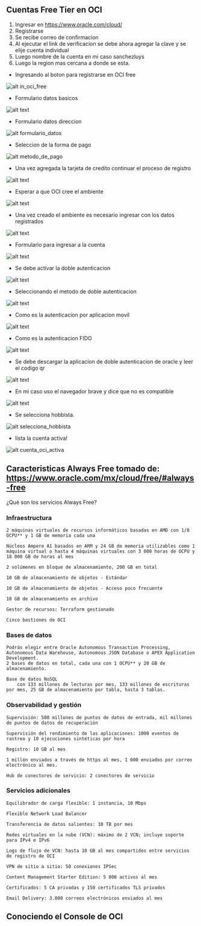 ## Cuentas Free Tier en OCI

1. Ingresar en https://www.oracle.com/cloud/
2. Registrarse
3. Se recibe correo de confirmacion
4. Al ejecutar el link de verificacion se debe ahora agregar la clave y se elije cuenta individual
5. Luego nombre de la cuenta en mi caso sanchezluys
6. Luego la region mas cercana a donde se esta.

- Ingresando al boton para registrarse en OCI free

![alt in_oci_free](/imagenes/clase02/in_oci_free.png)

- Formulario datos basicos

![alt text](/imagenes/clase02/image-1.png)

- Formulario datos direccion

![alt formulario_datos](/imagenes/clase02/image-2.png)

- Seleccion de la forma de pago

![alt metodo_de_pago](/imagenes/clase02/image-3.png)

- Una vez agregada la tarjeta de credito continuar el proceso de registro

![alt text](/imagenes/clase02/image-4.png)

- Esperar a que OCI cree el ambiente

![alt text](/imagenes/clase02/image-5.png)

- Una vez creado el ambiente es necesario ingresar con los datos registrados

![alt text](/imagenes/clase02/image-6.png)

- Formulario para ingresar a la cuenta

![alt text](/imagenes/clase02/image-7.png)

- Se debe activar la doble autenticacion

![alt text](/imagenes/clase02/image-8.png)

- Seleccionando el metodo de doble autenticacion

![alt text](/imagenes/clase02/image-9.png)

- Como es la autenticacion por aplicacion movil

![alt text](/imagenes/clase02/image-10.png)

- Como es la autenticacion FIDO

![alt text](/imagenes/clase02/image-11.png)

- Se debe descargar la aplicacion de doble autenticacion de oracle y leer el codigo qr

![alt text](/imagenes/clase02/image-12.png)

- En mi caso uso el navegador brave y dice que no es compatible

![alt text](/imagenes/clase02/image-13.png)

- Se selecciona hobbista.

![alt selecciona_hobbista](/imagenes/clase02/image-14.png)

- lista la cuenta activa!

![alt cuenta_oci_activa](/imagenes/clase02/image-15.png)


## Caracteristicas Always Free tomado de: https://www.oracle.com/mx/cloud/free/#always-free

¿Qué son los servicios Always Free?

### Infraestructura
    2 máquinas virtuales de recursos informáticos basadas en AMD con 1/8 OCPU** y 1 GB de memoria cada una

    Núcleos Ampere A1 basados en ARM y 24 GB de memoria utilizables como 1 máquina virtual o hasta 4 máquinas virtuales con 3 000 horas de OCPU y 18 000 GB de horas al mes

    2 volúmenes en bloque de almacenamiento, 200 GB en total

    10 GB de almacenamiento de objetos - Estándar

    10 GB de almacenamiento de objetos - Acceso poco frecuente

    10 GB de almacenamiento en archivo

    Gestor de recursos: Terraform gestionado

    Cinco bastiones de OCI

### Bases de datos

    Podrás elegir entre Oracle Autonomous Transaction Processing, 
    Autonomous Data Warehouse, Autonomous JSON Database o APEX Application Development.
    2 bases de datos en total, cada una con 1 OCPU** y 20 GB de almacenamiento.

    Base de datos NoSQL 
        con 133 millones de lecturas por mes, 133 millones de escrituras por mes, 25 GB de almacenamiento por tabla, hasta 3 tablas.

### Observabilidad y gestión

    Supervisión: 500 millones de puntos de datos de entrada, mil millones de puntos de datos de recuperación

    Supervisión del rendimiento de las aplicaciones: 1000 eventos de rastreo y 10 ejecuciones sintéticas por hora

    Registro: 10 GB al mes

    1 millón enviados a través de https al mes, 1 000 enviados por correo electrónico al mes.

    Hub de conectores de servicio: 2 conectores de servicio

### Servicios adicionales

    Equilibrador de carga flexible: 1 instancia, 10 Mbps

    Flexible Network Load Balancer

    Transferencia de datos salientes: 10 TB por mes

    Redes virtuales en la nube (VCN): máximo de 2 VCN; incluye soporte para IPv4 e IPv6

    Logs de flujo de VCN: hasta 10 GB al mes compartidos entre servicios de registro de OCI

    VPN de sitio a sitio: 50 conexiones IPSec

    Content Management Starter Edition: 5 000 activos al mes

    Certificados: 5 CA privadas y 150 certificados TLS privados

    Email Delivery: 3.000 correos electrónicos enviados al mes


## Conociendo el Console de OCI

